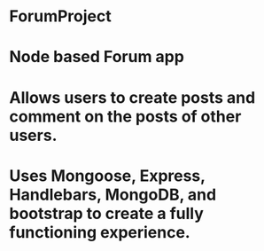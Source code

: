 # ForumProject
# Node based Forum app
# Allows users to create posts and comment on the posts of other users. 
# Uses Mongoose, Express, Handlebars, MongoDB, and bootstrap to create a fully functioning experience.
